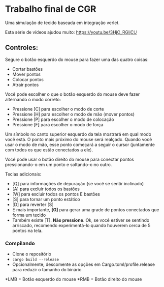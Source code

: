 # Trabalho final de CGR
Uma simulação de tecido baseada em integração verlet.

Esta série de vídeos ajudou muito:
<https://youtu.be/3HjO_RGIjCU>

## Controles:

Segure o botão esquerdo do mouse para fazer uma das quatro coisas:

* Cortar bastões
* Mover pontos
* Colocar pontos
* Atrair pontos

Você pode escolher o que o botão esquerdo do mouse deve fazer alternando o modo correto:

* Pressione [C] para escolher o modo de corte
* Pressione [H] para escolher o modo de mão (mover pontos)
* Pressione [P] para escolher o modo de colocação
* Pressione [F] para escolher o modo de força

Um símbolo no canto superior esquerdo da tela mostrará em qual modo você está.
O ponto mais próximo do mouse será realçado.
Quando você usar o modo de mão, esse ponto começará a seguir o cursor (juntamente com todos os que estão conectados a ele).

Você pode usar o botão direito do mouse para conectar pontos
pressionando-o em um ponto e soltando-o no outro.

Teclas adicionais:

* [Q] para informações de depuração (se você se sentir inclinado)
* [A] para excluir todos os bastões
* [W] para excluir todos os pontos E bastões
* [S] para tornar um ponto estático
* [D] para reverter [S]
* E mais importante, **[G]** para gerar uma grade de pontos conectados que forma um tecido
* Também existe [T]. **Não pressione**. Ok, se você estiver se sentindo arriscado, recomendo experimentá-lo quando houverem cerca de 5 pontos na tela.

### Compilando

* Clone o repositório
* `cargo build --release`
* Opcionalmente, descomente as opções em Cargo.toml/profile.release para reduzir o tamanho do binário

*LMB = Botão esquerdo do mouse
*RMB = Botão direito do mouse
